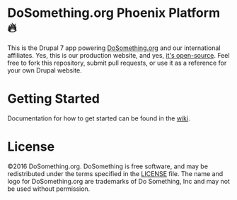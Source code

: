 # DoSomething.org Phoenix Platform 🔥
This is the Drupal 7 app powering [DoSomething.org](http://www.dosomething.org/) and our international affiliates. Yes, this is our production website, and yes, [it's open-source](https://blog.dosomething.org/we-open-sourced-our-code-heres-why-you-should-too/). Feel free to fork this repository, submit pull requests, or use it as a reference for your own Drupal website.

# Getting Started
Documentation for how to get started can be found in the [wiki](https://github.com/DoSomething/phoenix/wiki).

# License
&copy;2016 DoSomething.org. DoSomething is free software, and may be redistributed under the terms specified in the [LICENSE](https://github.com/DoSomething/phoenix/blob/dev/LICENSE) file. The name and logo for DoSomething.org are trademarks of Do Something, Inc and may not be used without permission.
